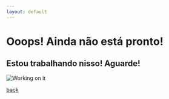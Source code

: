 ```yaml
---
layout: default
---
```


# Ooops! Ainda não está pronto!
## Estou trabalhando nisso! Aguarde!

![Working on it](http://gifimage.net/wp-content/uploads/2017/08/its-working-gif-3.gif)

[back](../)
